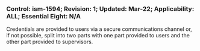 ### Control: ism-1594; Revision: 1; Updated: Mar-22; Applicability: ALL; Essential Eight: N/A
<p>Credentials are provided to users via a secure communications channel or, if not possible, split into two parts with one part provided to users and the other part provided to supervisors.</p>